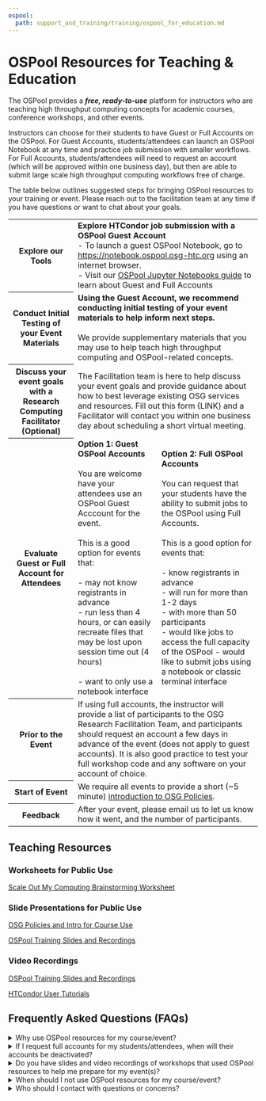 ```yaml
---
ospool:
  path: support_and_training/training/ospool_for_education.md
---
```


OSPool Resources for Teaching & Education
====================================

The OSPool provides a ***free, ready-to-use*** platform for instructors who are teaching high throughput computing concepts for academic courses, conference workshops, and other events. 

Instructors can choose for their students to have Guest or Full Accounts on the OSPool. For Guest Accounts, students/attendees can launch an OSPool Notebook at any time and practice job submission with smaller workflows. For Full Accounts, students/attendees will need to request an account (which will be approved within one business day), but then are able to submit large scale high throughput computing workflows free of charge. 

The table below outlines suggested steps for bringing OSPool resources to your training or event. Please reach out to the facilitation team at any time if you have questions or want to chat about your goals.

<table>
  <tr>
      <th>Explore our Tools</th>
      <td colspan="2"><b>Explore HTCondor job submission with a OSPool Guest Account</b>
        <br>
        - To launch a guest OSPool Notebook, go to <a href="https://notebook.ospool.osg-htc.org">https://notebook.ospool.osg-htc.org</a> using an internet browser. 
        <br>
        - Visit our <a href="https://portal.osg-htc.org/documentation/htc_workloads/submitting_workloads/jupyter/">OSPool Jupyter Notebooks guide</a> to learn about Guest and Full Accounts
        <br>
      </td>
  </tr>
  <tr>
      <th>Conduct Initial Testing of your Event Materials</th>
      <td colspan="2"><b>Using the Guest Account, we recommend conducting initial testing of your event materials to help inform next steps.</b>
        <br>
        <br>
         We provide supplementary materials that you may use to help teach high throughput computing and OSPool-related concepts.  
      </td>
  </tr>
  <tr>
    <th>Discuss your event goals with a Research Computing Facilitator (Optional)</th>
    <td colspan="2">The Facilitation team is here to help discuss your event goals and provide guidance about how to best leverage existing OSG services and resources. Fill out this form {LINK} and a Facilitator will contact you within one business day about scheduling a short virtual meeting.
    </td>
  </tr>
  <tr>
    <th>Evaluate Guest or Full Account for Attendees</th>
    <td><b>Option 1: Guest OSPool Accounts</b>
      <br>
      <br>
      You are welcome have your attendees use an OSPool Guest Acccount for the event.
      <br>
      <br>
      This is a good option for events that:
      <br>
      <br>
      - may not know registrants in advance 
      <br>
      - run less than 4 hours, or can easily recreate files that may be lost upon session time out (4 hours)
      <br>
      <br>
      - want to only use a notebook interface
    </td>
        <td><b>Option 2: Full OSPool Accounts</b>
      <br>
      <br>
      You can request that your students have the ability to submit jobs to the OSPool using Full Accounts. 
      <br>
      <br>
      This is a good option for events that:
      <br>
      <br>
      - know registrants in advance 
      <br>
      - will run for more than 1-2 days
      <br>
      - with more than 50 participants
      <br>
      - would like jobs to access the full capacity of the OSPool
      - would like to submit jobs using a notebook or classic terminal interface
    </td>
  </tr>
  <tr>
    <th>Prior to the Event</th>
    <td colspan="2"> 
      If using full accounts, the instructor will provide a list of participants to the OSG Research Facilitation Team, and participants should request an account a few days in advance of the event (does not apply to guest accounts). It is also good practice to test your full workshop code and any software on your account of choice. 
    </td>
  </tr>
    <th>Start of Event</th>
    <td colspan="2">We require all events to provide a short (~5 minute) <a href="https://docs.google.com/presentation/d/1T-n7CkMKftjglfm2aD6iVCCMMOknbpjP/edit#slide=id.p1">introduction to OSG Policies</a>.</td>
  <tr>
    <th>Feedback</th>
    <td colspan="2">After your event, please email us to let us know how it went, and the number of participants. 
    </td>
  </tr>
</table>



## Teaching Resources
### Worksheets for Public Use
<a href="https://docs.google.com/presentation/d/1_7d-qW7uRV-lPJ9iYqt8JPVacXYkY0k_aocoFzwXlzY/edit#slide=id.p">Scale Out My Computing Brainstorming Worksheet</a>

### Slide Presentations for Public Use
<a href="https://docs.google.com/presentation/d/1T-n7CkMKftjglfm2aD6iVCCMMOknbpjP/edit#slide=id.p1">OSG Policies and Intro for Course Use</a>

<a href="https://portal.osg-htc.org/documentation/support_and_training/training/osgusertraining/">OSPool Training Slides and Recordings</a>

### Video Recordings
<a href="https://portal.osg-htc.org/documentation/support_and_training/training/osgusertraining/">OSPool Training Slides and Recordings</a>

<a href="https://www.youtube.com/watch?v=oMAvxsFJaw4&list=PLO7gMRGDPNumCuo3pCdRk23GDLNKFVjHn">HTCondor User Tutorials</a>


## Frequently Asked Questions (FAQs)
<details>
<summary>Why use OSPool resources for my course/event?</summary>
  <br>
  OSPool resources provide a free, easy-to-use toolkit for you to use to teach computing concepts at your next course/event. Event attendees do not need 
  an account, but can request continued access to use OSPool resources for their own research.
  <br>
  <br>
  The OSPool staff also offer free assistance with helping you convert an existing workflow to work on the OSPool. We provide guidance about using OSG 
  resources, using HTCondor, and are happy to answer any questions you may have regarding our resources. 
  <br>
</details>

<details>
<summary>If I request full accounts for my students/attendees, when will their accounts be deactivated?</summary>
  <br>
  We work with instructors to choose a date that works well for their event, but typically accounts are deactivated several days after the event 
  completes. If attendees are interested in continuing to use OSPool resources for their research, they can request their account remains active by 
  emailing support@osg-htc.org.
  <br>
</details>


<details>
<summary>Do you have slides and video recordings of workshops that used OSPool resources to help me prepare for my event(s)?</summary>
  <br>
  Yes!
  <br>
  <br>
  We provide hands-on tutorial materials for topics such as running common software or workflows on the OSPool (e.g., python, R, MATLAB, bioinformatic   
  workflows), recordings of tutorials and introductory materials, presentation slides, and other materials. Some of the materials are linked under the 
  Teaching Resources section above.
</details>


<details>
<summary>When should I not use OSPool resources for my course/event?</summary>
  <br>
  Events are typically bound by the same limitations as regular users/jobs. This means that any event needing to use licensed software or submit
  individual multi-core jobs or jobs running longer than 20 hours may not be a good fit for our system.
  <br>
</details>

<details>
<summary>Who should I contact with questions or concerns?</summary>
  <br>
  The OSG Research Computing Facilitation Team is happy to answer any questions or concerns you may have about using OSPool resources for your event(s). Please direct questions to support@osg-htc.org. A Facilitator will respond within one business day. 
  <br>
</details>

